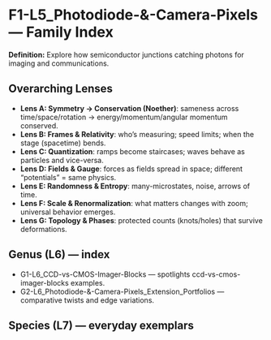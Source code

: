 # F1-L5_Photodiode-&-Camera-Pixels — Family Index
**Definition:** Explore how semiconductor junctions catching photons for imaging and communications.

## Overarching Lenses

- **Lens A: Symmetry -> Conservation (Noether)**: sameness across time/space/rotation → energy/momentum/angular momentum conserved.
- **Lens B: Frames & Relativity**: who’s measuring; speed limits; when the stage (spacetime) bends.
- **Lens C: Quantization**: ramps become staircases; waves behave as particles and vice-versa.
- **Lens D: Fields & Gauge**: forces as fields spread in space; different “potentials” = same physics.
- **Lens E: Randomness & Entropy**: many-microstates, noise, arrows of time.
- **Lens F: Scale & Renormalization**: what matters changes with zoom; universal behavior emerges.
- **Lens G: Topology & Phases**: protected counts (knots/holes) that survive deformations.

## Genus (L6) — index
- G1-L6_CCD-vs-CMOS-Imager-Blocks — spotlights ccd-vs-cmos-imager-blocks examples.
- G2-L6_Photodiode-&-Camera-Pixels_Extension_Portfolios — comparative twists and edge variations.

## Species (L7) — everyday exemplars
